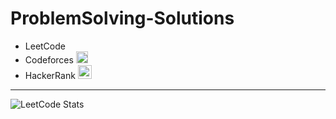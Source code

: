 # ProblemSolving-Solutions
* LeetCode
* Codeforces  <a href = "https://codeforces.com/profile/Eyab"><img src = "https://img.shields.io/badge/CodeForces-Eyab-yellow" height = 19></a>
* HackerRank   <a href = "https://bit.ly/371iRUx"><img src = "https://img.shields.io/badge/-Hackerrank-BA94C?style=for-the-badge&logo=HackerRank&logoColor=white&color=black" height = 22></a>



***
 ![LeetCode Stats](https://leetcode.card.workers.dev/eyab?theme=dark&font=baloo&extension=activity)
  


 
